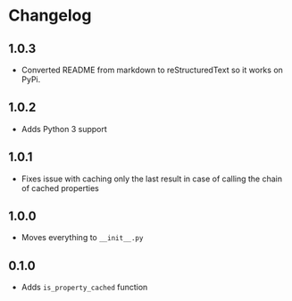 # Changelog

## 1.0.3
* Converted README from markdown to reStructuredText so it works on PyPi.

## 1.0.2
* Adds Python 3 support

## 1.0.1
* Fixes issue with caching only the last result in case of calling the chain of cached
properties

## 1.0.0
* Moves everything to `__init__.py`

## 0.1.0
* Adds `is_property_cached` function
